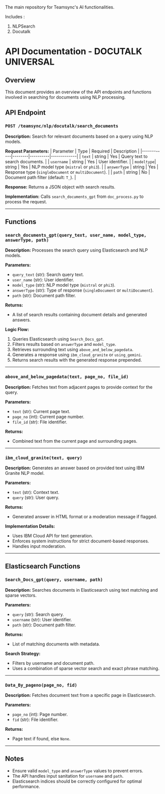 The main repository for Teamsync's AI functionalities.

Includes : 
1. NLPSearch
2. Docutalk


# API Documentation - DOCUTALK UNIVERSAL

## Overview
This document provides an overview of the API endpoints and functions involved in searching for documents using NLP processing.

## API Endpoint

### `POST /teamsync/nlp/docutalk/search_documents`
**Description:**
Search for relevant documents based on a query using NLP models.

**Request Parameters:**
| Parameter  | Type   | Required | Description |
|------------|--------|----------|-------------|
| `text`     | string | Yes      | Query text to search documents. |
| `username` | string | Yes      | User identifier. |
| `modeltype`| string | Yes      | NLP model type (`mistral` or `phi3`). |
| `answerType` | string | Yes | Response type (`singleDocument` or `multiDocument`). |
| `path`     | string | No       | Document path filter (default: `T_`). |

**Response:**
Returns a JSON object with search results.

**Implementation:**
Calls `search_documents_gpt` from `doc_process.py` to process the request.

---

## Functions

### `search_documents_gpt(query_text, user_name, model_type, answerType, path)`
**Description:**
Processes the search query using Elasticsearch and NLP models.

**Parameters:**
- `query_text` (str): Search query text.
- `user_name` (str): User identifier.
- `model_type` (str): NLP model type (`mistral` or `phi3`).
- `answerType` (str): Type of response (`singleDocument` or `multiDocument`).
- `path` (str): Document path filter.

**Returns:**
- A list of search results containing document details and generated answers.

**Logic Flow:**
1. Queries Elasticsearch using `Search_Docs_gpt`.
2. Filters results based on `answerType` and `model_type`.
3. Retrieves surrounding text using `above_and_below_pagedata`.
4. Generates a response using `ibm_cloud_granite` or `using_gemini`.
5. Returns search results with the generated response prepended.

---

### `above_and_below_pagedata(text, page_no, file_id)`
**Description:**
Fetches text from adjacent pages to provide context for the query.

**Parameters:**
- `text` (str): Current page text.
- `page_no` (int): Current page number.
- `file_id` (str): File identifier.

**Returns:**
- Combined text from the current page and surrounding pages.

---

### `ibm_cloud_granite(text, query)`
**Description:**
Generates an answer based on provided text using IBM Granite NLP model.

**Parameters:**
- `text` (str): Context text.
- `query` (str): User query.

**Returns:**
- Generated answer in HTML format or a moderation message if flagged.

**Implementation Details:**
- Uses IBM Cloud API for text generation.
- Enforces system instructions for strict document-based responses.
- Handles input moderation.

---

## Elasticsearch Functions

### `Search_Docs_gpt(query, username, path)`
**Description:**
Searches documents in Elasticsearch using text matching and sparse vectors.

**Parameters:**
- `query` (str): Search query.
- `username` (str): User identifier.
- `path` (str): Document path filter.

**Returns:**
- List of matching documents with metadata.

**Search Strategy:**
- Filters by username and document path.
- Uses a combination of sparse vector search and exact phrase matching.

---

### `Data_By_pageno(page_no, fid)`
**Description:**
Fetches document text from a specific page in Elasticsearch.

**Parameters:**
- `page_no` (int): Page number.
- `fid` (str): File identifier.

**Returns:**
- Page text if found, else `None`.

---

## Notes
- Ensure valid `model_type` and `answerType` values to prevent errors.
- The API handles input sanitation for `username` and `path`.
- Elasticsearch indices should be correctly configured for optimal performance.

